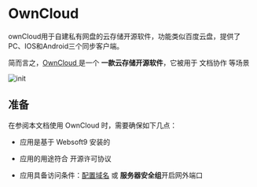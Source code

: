 # OwnCloud 

ownCloud用于自建私有网盘的云存储开源软件，功能类似百度云盘，提供了PC、IOS和Android三个同步客户端。

简而言之，[OwnCloud ](https://owncloud.com/) 是一个 **一款云存储开源软件**，它被用于 文档协作  等场景


![init](https://libs.websoft9.com/Websoft9/DocsPicture/zh/owncloud/owncloud-init1-websoft9.png)


## 准备

在参阅本文档使用 OwnCloud  时，需要确保如下几点：

- 应用是基于 Websoft9 安装的

- 应用的用途符合 [](https://opensource.org/licenses/AGPL-3.0) 开源许可协议

- 应用具备访问条件：[配置域名](./guide/appsetdomain) 或 **服务器安全组**开启网外端口